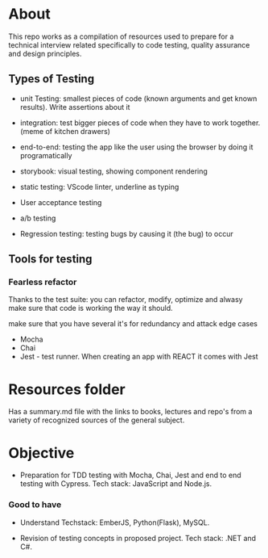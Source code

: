 # About

This repo works as a compilation of resources used to prepare for a technical interview related specifically to code testing, quality assurance and design principles.

## Types of Testing

* unit Testing: smallest pieces of code (known arguments and get known results). Write assertions about it

* integration: test bigger pieces of code when they have to work together. (meme of kitchen drawers)

* end-to-end: testing the app like the user using the browser by doing it programatically

* storybook: visual testing, showing component rendering

* static testing: VScode linter, underline as typing

* User acceptance testing

* a/b testing

* Regression testing: testing bugs by causing it (the bug) to occur

## Tools for testing
 ### Fearless refactor

 Thanks to the test suite: you can refactor, modify, optimize and alwasy make sure that code is working the way it should.

 make sure that you have several it's for redundancy and attack edge cases

* Mocha
* Chai
* Jest - test runner. When creating an app with REACT it comes with Jest


# Resources folder 
Has a summary.md file with the links to books, lectures and repo's from a variety of recognized sources of the general subject. 

# Objective

- Preparation for TDD testing with Mocha, Chai, Jest and end to end testing with Cypress. Tech stack: JavaScript and Node.js.

### Good to have

- Understand Techstack: EmberJS, Python(Flask), MySQL.

- Revision of testing concepts in proposed project. Tech stack:  .NET and C#.

